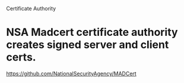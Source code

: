 Certificate Authority 

# NSA Madcert certificate authority creates signed server and client certs.
https://github.com/NationalSecurityAgency/MADCert
